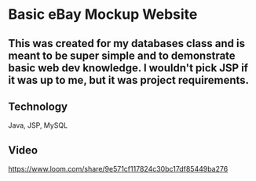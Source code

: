 # Basic eBay Mockup Website

## This was created for my databases class and is meant to be super simple and to demonstrate basic web dev knowledge. I wouldn't pick JSP if it was up to me, but it was project requirements.

## Technology
Java, JSP, MySQL

## Video
https://www.loom.com/share/9e571cf117824c30bc17df85449ba276
